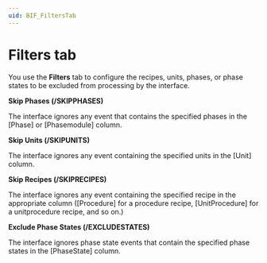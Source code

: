 ```yaml
---
uid: BIF_FiltersTab
---
```


# Filters tab

You use the **Filters** tab to configure the recipes, units, phases, or phase states to be excluded from processing by the interface.

**Skip Phases (/SKIPPHASES)**

The interface ignores any event that contains the specified phases in the [Phase] or [Phasemodule] column.

**Skip Units (/SKIPUNITS)**

The interface ignores any event containing the specified units in the [Unit] column. 

**Skip Recipes (/SKIPRECIPES)**

The interface ignores any event containing the specified recipe in the appropriate column ([Procedure] for a procedure recipe, [UnitProcedure] for a unitprocedure recipe, and so on.) 

**Exclude Phase States (/EXCLUDESTATES)**

The interface ignores phase state events that contain the specified phase states in the [PhaseState] column. 

